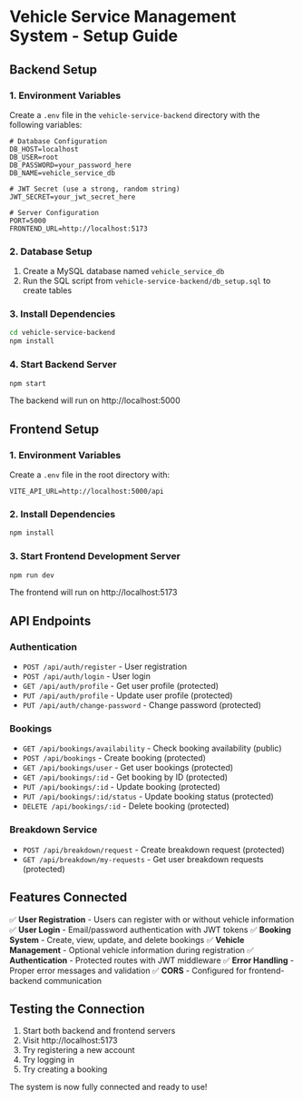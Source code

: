 # Vehicle Service Management System - Setup Guide

## Backend Setup

### 1. Environment Variables
Create a `.env` file in the `vehicle-service-backend` directory with the following variables:

```env
# Database Configuration
DB_HOST=localhost
DB_USER=root
DB_PASSWORD=your_password_here
DB_NAME=vehicle_service_db

# JWT Secret (use a strong, random string)
JWT_SECRET=your_jwt_secret_here

# Server Configuration
PORT=5000
FRONTEND_URL=http://localhost:5173
```

### 2. Database Setup
1. Create a MySQL database named `vehicle_service_db`
2. Run the SQL script from `vehicle-service-backend/db_setup.sql` to create tables

### 3. Install Dependencies
```bash
cd vehicle-service-backend
npm install
```

### 4. Start Backend Server
```bash
npm start
```
The backend will run on http://localhost:5000

## Frontend Setup

### 1. Environment Variables
Create a `.env` file in the root directory with:

```env
VITE_API_URL=http://localhost:5000/api
```

### 2. Install Dependencies
```bash
npm install
```

### 3. Start Frontend Development Server
```bash
npm run dev
```
The frontend will run on http://localhost:5173

## API Endpoints

### Authentication
- `POST /api/auth/register` - User registration
- `POST /api/auth/login` - User login
- `GET /api/auth/profile` - Get user profile (protected)
- `PUT /api/auth/profile` - Update user profile (protected)
- `PUT /api/auth/change-password` - Change password (protected)

### Bookings
- `GET /api/bookings/availability` - Check booking availability (public)
- `POST /api/bookings` - Create booking (protected)
- `GET /api/bookings/user` - Get user bookings (protected)
- `GET /api/bookings/:id` - Get booking by ID (protected)
- `PUT /api/bookings/:id` - Update booking (protected)
- `PUT /api/bookings/:id/status` - Update booking status (protected)
- `DELETE /api/bookings/:id` - Delete booking (protected)

### Breakdown Service
- `POST /api/breakdown/request` - Create breakdown request (protected)
- `GET /api/breakdown/my-requests` - Get user breakdown requests (protected)

## Features Connected

✅ **User Registration** - Users can register with or without vehicle information
✅ **User Login** - Email/password authentication with JWT tokens
✅ **Booking System** - Create, view, update, and delete bookings
✅ **Vehicle Management** - Optional vehicle information during registration
✅ **Authentication** - Protected routes with JWT middleware
✅ **Error Handling** - Proper error messages and validation
✅ **CORS** - Configured for frontend-backend communication

## Testing the Connection

1. Start both backend and frontend servers
2. Visit http://localhost:5173
3. Try registering a new account
4. Try logging in
5. Try creating a booking

The system is now fully connected and ready to use!
